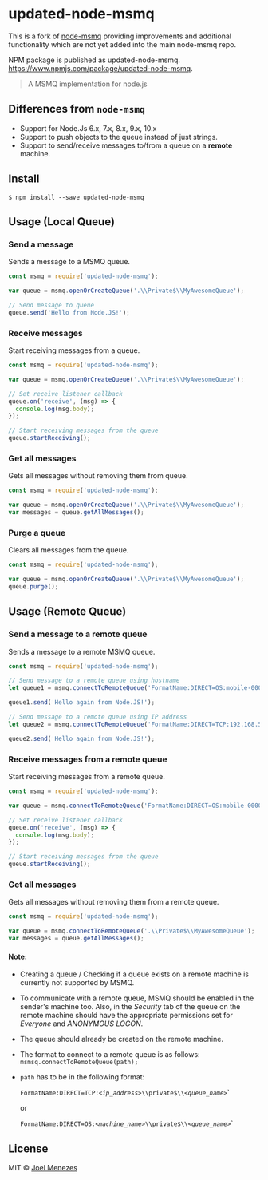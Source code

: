 # updated-node-msmq

This is a fork of [node-msmq](https://github.com/marcobarcelos/node-msmq) providing improvements and additional functionality which are not yet added into the main node-msmq repo.

NPM package is published as updated-node-msmq. https://www.npmjs.com/package/updated-node-msmq.

> A MSMQ implementation for node.js

## Differences from `node-msmq`

* Support for Node.Js 6.x, 7.x, 8.x, 9.x, 10.x
* Support to push objects to the queue instead of just strings. 
* Support to send/receive messages to/from a queue on a **remote** machine.

## Install

```
$ npm install --save updated-node-msmq
```

## Usage (Local Queue)

### Send a message

Sends a message to a MSMQ queue.

```js
const msmq = require('updated-node-msmq');

var queue = msmq.openOrCreateQueue('.\\Private$\\MyAwesomeQueue');

// Send message to queue
queue.send('Hello from Node.JS!');
```

### Receive messages

Start receiving messages from a queue.

```js
const msmq = require('updated-node-msmq');

var queue = msmq.openOrCreateQueue('.\\Private$\\MyAwesomeQueue');

// Set receive listener callback
queue.on('receive', (msg) => {
  console.log(msg.body);
});

// Start receiving messages from the queue
queue.startReceiving();
```

### Get all messages

Gets all messages without removing them from queue.

```js
const msmq = require('updated-node-msmq');

var queue = msmq.openOrCreateQueue('.\\Private$\\MyAwesomeQueue');
var messages = queue.getAllMessages();
```

### Purge a queue

Clears all messages from the queue.

```js
const msmq = require('updated-node-msmq');

var queue = msmq.openOrCreateQueue('.\\Private$\\MyAwesomeQueue');
queue.purge();
```

## Usage (Remote Queue)

### Send a message to a remote queue

Sends a message to a remote MSMQ queue.

```js
const msmq = require('updated-node-msmq');

// Send message to a remote queue using hostname
let queue1 = msmq.connectToRemoteQueue('FormatName:DIRECT=OS:mobile-000000\\private$\\privatetest');

queue1.send('Hello again from Node.JS!');

// Send message to a remote queue using IP address
let queue2 = msmq.connectToRemoteQueue('FormatName:DIRECT=TCP:192.168.5.21\\private$\\privatetest');

queue2.send('Hello again from Node.JS!');


```

### Receive messages from a remote queue

Start receiving messages from a remote queue.

```js
const msmq = require('updated-node-msmq');

var queue = msmq.connectToRemoteQueue('FormatName:DIRECT=OS:mobile-000000\\private$\\privatetest');

// Set receive listener callback
queue.on('receive', (msg) => {
  console.log(msg.body);
});

// Start receiving messages from the queue
queue.startReceiving();
```

### Get all messages

Gets all messages without removing them from a remote queue.

```js
const msmq = require('updated-node-msmq');

var queue = msmq.connectToRemoteQueue('.\\Private$\\MyAwesomeQueue');
var messages = queue.getAllMessages();
```

#### Note: 
* Creating a queue / Checking if a queue exists on a remote machine is currently not supported by MSMQ.
* To communicate with a remote queue, MSMQ should be enabled in the sender's machine too. Also, in the _Security_ tab of the queue on the remote machine should have the appropriate permissions set for _Everyone_ and _ANONYMOUS LOGON_.
* The queue should already be created on the remote machine.
* The format to connect to a remote queue is as follows:
`
msmsq.connectToRemoteQueue(path);
`
* `path` has to be in the following format:

    `FormatName:DIRECT=TCP:`_`<ip_address>`_`\\private$\\`_`<queue_name>`_`

    or

    `FormatName:DIRECT=OS:`_`<machine_name>`_`\\private$\\`_`<queue_name>`_`


## License

MIT © [Joel Menezes](https://joelmenezes.github.io/)
